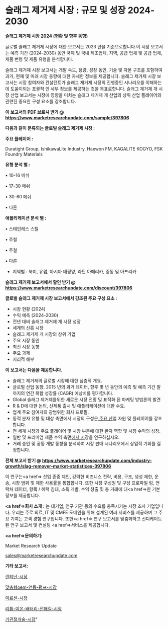 # 슬래그 제거제 시장 : 규모 및 성장 2024-2030

<strong>슬래그 제거제 시장 2024 (현황 및 향후 동향)</strong>

글로벌 슬래그 제거제 시장에 대한 보고서는 2023 년을 기준으로합니다.이 시장 보고서는 예측 기간 (2024-2030) 동안 국제 및 국내 제조업체, 지역, 공급 업체 및 공급 업체, 제품 변형 및 제품 유형을 분석합니다.

슬래그 제거제 시장 보고서는 개발 속도, 용량, 성장 동인, 기술 및 자본 구조를 포함하여 과거, 현재 및 미래 시장 동향에 대한 자세한 정보를 제공합니다. 슬래그 제거제 시장 보고서는 시장 참여자와 컨설턴트가 슬래그 제거제 시장의 진행중인 시나리오를 이해하는 데 도움이되는 포괄적 인 세부 정보를 제공하는 것을 목표로합니다. 슬래그 제거제 개 시장 산업 보고서는 시장에 영향을 미치는 슬래그 제거제 개 산업의 상위 산업 플레이어와 관련된 중요한 구성 요소를 강조합니다.



<strong>이 보고서의 PDF 브로셔 받기 @ <a href=https://www.marketresearchupdate.com/sample/397806>https://www.marketresearchupdate.com/sample/397806</a></strong>



<strong>다음과 같이 분류되는 글로벌 슬래그 제거제 시장 :</strong>



<strong>주요 플레이어 :</strong>

Duratight Group, IshikawaLite Industry, Haewon FM, KAGALITE KOGYO, FSK Foundry Materials



<strong>유형 분석 별 :</strong>

• 10-16 메쉬

• 17-30 메쉬

• 30-60 메쉬

• 다른



<strong>애플리케이션 분석 별 :</strong>

• 스테인레스 스틸

• 주철

• 주철

• 다른

<ul>
  <li>지역별 : 북미, 유럽, 아시아 태평양, 라틴 아메리카, 중동 및 아프리카</li>
</ul>


<strong>슬래그 제거제 보고서에서 할인 받기 @ <a href=https://www.marketresearchupdate.com/discount/397806>https://www.marketresearchupdate.com/discount/397806</a></strong>



<strong>글로벌 슬래그 제거제 시장 보고서에서 강조된 주요 구성 요소 :</strong>
<ul>
  <li>시장 현황 (2024)</li>
  <li>수익 예측 (2024-2030)</li>
  <li>전년 대비 슬래그 제거제 개 시장 성장</li>
  <li>세계의 신흥 시장</li>
  <li>슬래그 제거제 개 시장의 상위 기업</li>
  <li>주요 시장 동인</li>
  <li>최신 시장 동향</li>
  <li>주요 과제</li>
  <li>지리적 해부</li>
</ul>


<strong>이 보고서는 다음을 제공합니다.</strong>
<ul>
  <li>슬래그 제거제의 글로벌 시장에 대한 심층적 개요.</li>
  <li>글로벌 산업 동향, 2015 년의 과거 데이터, 향후 몇 년 동안의 예측 및 예측 기간 말까지의 연간 복합 성장률 (CAGR) 예상치를 평가합니다.</li>
  <li>Global 슬래그 제거제를위한 새로운 시장 전망 및 표적화 된 마케팅 방법론의 발견</li>
  <li>R &amp; D에 대한 논의, 신제품 출시 및 애플리케이션에 대한 수요.</li>
  <li>업계 주요 참여자의 광범위한 회사 프로필.</li>
  <li>동적 분자 유형 및 대상 측면에서 시장의 구성은<a href=> 주요 산</a>업 자원 및 플레이어를 강조합니다.</li>
  <li>전 세계 시장과 주요 플레이어 및 시장 부문에 대한 환자 역학 및 시장 수익의 성장.</li>
  <li>일반 및 프리미엄 제품 수익 측면<a href=>에서 시</a>장을 연구하십시오.</li>
  <li>거래 승인 및 공동 개발 동향을 분석하여 시장 판매 시나리오에서 상업적 기회를 결정합니다.</li>
</ul>



<strong>전체 보고서 받기 @ <a href=https://www.marketresearchupdate.com/industry-growth/slag-remover-market-statistices-397806>https://www.marketresearchupdate.com/industry-growth/slag-remover-market-statistices-397806</a></strong>

이 연구는<a href=> 산업 존중</a> 체인, 강력한 비즈니스 전략, 비용, 구조, 생성 제한, 운송, 시장 범위 및 제한 사용률을 통합합니다. 또한 시장 구성원 및 구성 프로파일 링, 연락처 데이터, 항목 / 혜택 침대, 소득 개발, 수익 창출 및 총 거래에 대<a href=>한 기본 </a>정보를 제공합니다.



<strong><a href=>회사 소</a>개 :</strong>
는 대기업, 연구 기관 등의 수요를 충족시키는 시장 조사 기업입니다. 우리는 주로 의료, IT 및 CMFE 도메인을 위해 설계된 여러 서비스를 제공하며 그 주요 기여는 고객 경험 연구입니다. 또한<a href=> 연구 보</a>고서를 맞춤화하고 신디케이트 된 연구 보고서 및 컨설팅 <a href=>서비스</a>를 제공합니다.



<strong><a href=>문의하기:</a></strong>

Market Research Update

sales@marketresearchupdate.com



<strong>기타 보고서:</strong>

<a href=https://www.linkedin.com/pulse/렌티난-시장-규모-및-성장-2023-isdailynews/>렌티난-시장</a>

<a href=https://www.linkedin.com/pulse/맞춤형oem-연동-펌프-시장-경쟁-분석-및-성장-잠재력-2029-data-dive-diaries-24-analysis-aqbaf/>맞춤형oem-연동-펌프-시장</a>

<a href=https://www.linkedin.com/pulse/미르센-시장-경쟁-분석-및-성장-잠재력-2029-market-matrix-musings-analysis-1fxgf/>미르센-시장</a>

<a href=https://www.linkedin.com/pulse/리튬-이온-배터리-전해질-시장-경쟁-분석-및-성장-잠재력-2029-mi1hf/>리튬-이온-배터리-전해질-시장</a>

<a href=https://www.linkedin.com/pulse/기관절개술-시장-세분화-연구-및-목표-고객2030년-trend-tracking-tips-360-analysis-vvyuf/>기관절개술-시장</a>"
